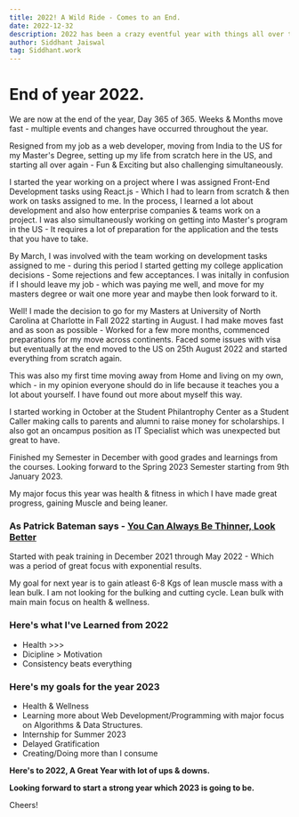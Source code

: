 ```yaml
---
title: 2022! A Wild Ride - Comes to an End.
date: 2022-12-32
description: 2022 has been a crazy eventful year with things all over the place.
author: Siddhant Jaiswal
tag: Siddhant.work
---
```


# End of year 2022.

We are now at the end of the year, Day 365 of 365. Weeks & Months move fast - multiple events and changes have occurred throughout the year.

Resigned from my job as a web developer, moving from India to the US for my Master's Degree, setting up my life from scratch here in the US, and starting all over again - Fun & Exciting but also challenging simultaneously.

I started the year working on a project where I was assigned Front-End Development tasks using React.js - Which I had to learn from scratch & then work on tasks assigned to me. In the process, I learned a lot about development and also how enterprise companies & teams work on a project. I was also simultaneously working on getting into Master's program in the US - It requires a lot of preparation for the application and the tests that you have to take.

By March, I was involved with the team working on development tasks assigned to me - during this period I started getting my college application decisions - Some rejections and few acceptances.
I was initally in confusion if I should leave my job - which was paying me well, and move for my masters degree or wait one more year and maybe then look forward to it.

Well! I made the decision to go for my Masters at University of North Carolina at Charlotte in Fall 2022 starting in August.
I had make moves fast and as soon as possible - Worked for a few more months, commenced preparations for my move across continents. Faced some issues with visa but eventually at the end moved to the US on 25th August 2022 and started everything from scratch again.

This was also my first time moving away from Home and living on my own, which - in my opinion everyone should do in life because it teaches you a lot about yourself. I have found out more about myself this way.

I started working in October at the Student Philantrophy Center as a Student Caller making calls to parents and alumni to raise money for scholarships. I also got an oncampus position as IT Specialist which was unexpected but great to have.

Finished my Semester in December with good grades and learnings from the courses. Looking forward to the Spring 2023 Semester starting from 9th January 2023.

My major focus this year was health & fitness in which I have made great progress, gaining Muscle and being leaner.

### As Patrick Bateman says - [**You Can Always Be Thinner, Look Better**](https://www.youtube.com/watch?v=7PphbSFZWuU)

Started with peak training in December 2021 through May 2022 - Which was a period of great focus with exponential results.

My goal for next year is to gain atleast 6-8 Kgs of lean muscle mass with a lean bulk. I am not looking for the bulking and cutting cycle. Lean bulk with main main focus on health & wellness.

### Here's what I've Learned from 2022

- Health >>>
- Dicipline > Motivation
- Consistency beats everything

### Here's my goals for the year 2023

- Health & Wellness
- Learning more about Web Development/Programming with major focus on Algorithms & Data Structures.
- Internship for Summer 2023
- Delayed Gratification
- Creating/Doing more than I consume

**Here's to 2022, A Great Year with lot of ups & downs.**

**Looking forward to start a strong year which 2023 is going to be.**

Cheers!
